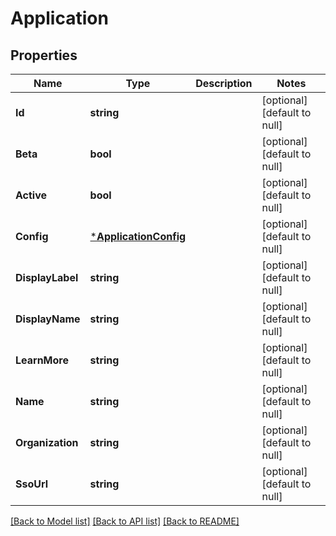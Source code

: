 # Application

## Properties
Name | Type | Description | Notes
------------ | ------------- | ------------- | -------------
**Id** | **string** |  | [optional] [default to null]
**Beta** | **bool** |  | [optional] [default to null]
**Active** | **bool** |  | [optional] [default to null]
**Config** | [***ApplicationConfig**](application_config.md) |  | [optional] [default to null]
**DisplayLabel** | **string** |  | [optional] [default to null]
**DisplayName** | **string** |  | [optional] [default to null]
**LearnMore** | **string** |  | [optional] [default to null]
**Name** | **string** |  | [optional] [default to null]
**Organization** | **string** |  | [optional] [default to null]
**SsoUrl** | **string** |  | [optional] [default to null]

[[Back to Model list]](../README.md#documentation-for-models) [[Back to API list]](../README.md#documentation-for-api-endpoints) [[Back to README]](../README.md)



